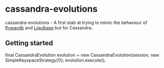 # cassandra-evolutions
cassandra-evolutions - A first stab at trying to mimic the behaviour of [flywaydb](http://flywaydb.org/) and [Liquibase](http://www.liquibase.org/) 
but for Cassandra.  


## Getting started

final CassandraEvolution evolution = new CassandraEvolution(session, new SimpleKeyspaceStrategy(1));
evolution.execute();






